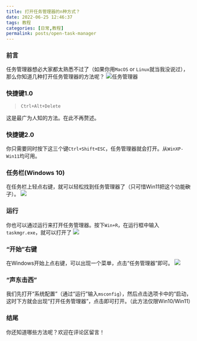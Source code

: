 ```yaml
---
title: 打开任务管理器的n种方式？
date: 2022-06-25 12:46:37
tags: 教程
categories: [日常,教程]
permalink: posts/open-task-manager
---
```


### 前言

任务管理器想必大家都太熟悉不过了（如果你用`MacOS` or `Linux`就当我没说过），那么你知道几种打开任务管理器的方法呢？
![任务管理器](https://img-niufuyu.vercel.app/Onedrive/taskmgr.png)

### 快捷键1.0

> `Ctrl+Alt+Delete`

这是最广为人知的方法。在此不再赘述。

### 快捷键2.0

你只需要同时按下这三个键`Ctrl+Shift+ESC`，任务管理器就会打开。从`WinXP-Win11`均可用。

### 任务栏(Windows 10)

在任务栏上轻点右键，就可以轻松找到任务管理器了（只可惜Win11把这个功能~~砍了~~）。
![](https://img-niufuyu.vercel.app/Onedrive/taskmgr1.png)

### 运行

你也可以通过运行来打开任务管理器。按下`Win+R`，在运行框中输入`taskmgr.exe`，就可以打开了
![](https://img-niufuyu.vercel.app/Onedrive/taskmgr2.png)

### “开始”右键

在Windows开始上点右键，可以出现一个菜单，点击“任务管理器”即可。
![](https://img-niufuyu.vercel.app/Onedrive/taskmgr3.png)

### “声东击西”

我们先打开“系统配置”（通过“运行”输入`msconfig`），然后点击选项卡中的“启动，这时下方就会出现“打开任务管理器”，点击即可打开。（此方法仅限Win10/Win11）

### 结尾


你还知道哪些方法呢？欢迎在评论区留言！


